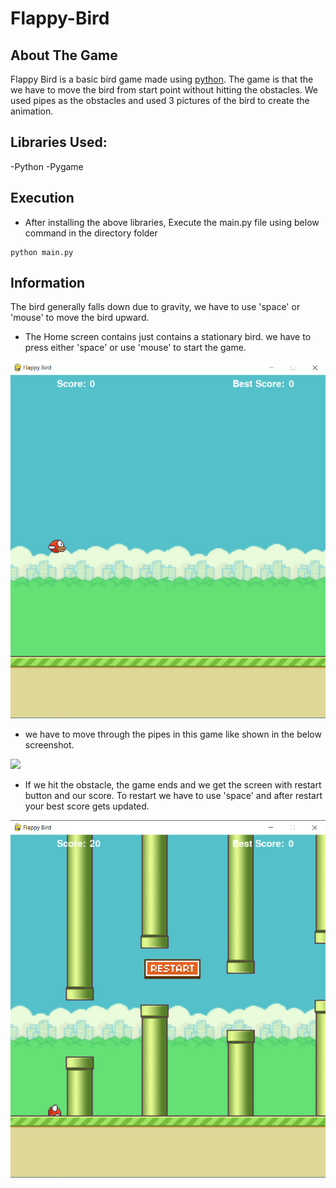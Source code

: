 # Flappy-Bird

## About The Game
Flappy Bird is a basic bird game made using [python](https://www.python.org/). The game is that the we have to move the bird from start point without hitting the obstacles. We used pipes as the obstacles and used 3 pictures of the bird to create the animation. 

## Libraries Used:
-Python
-Pygame

## Execution
+ After installing the above libraries, Execute the main.py file using below command in the directory folder
```
python main.py
```

## Information
The bird generally falls down due to gravity, we have to use 'space' or 'mouse' to move the bird upward.

* The Home screen contains just contains a stationary bird. we have to press either 'space' or use 'mouse' to start the game.

![](/images/fb_basic.png)

* we have to move through the pipes in this game like shown in the below screenshot.

![](/images/fb_game.png)

* If we hit the obstacle, the game ends and we get the screen with restart button and our score. To restart we have to use 'space' and after restart your best score gets updated.

![](/images/fb_restart.png)
